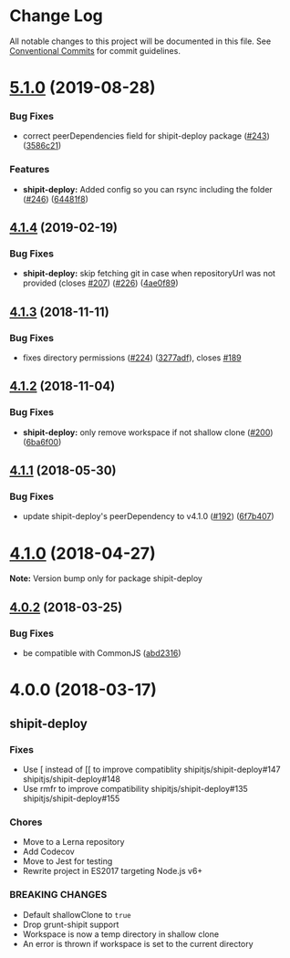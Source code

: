# Change Log

All notable changes to this project will be documented in this file.
See [Conventional Commits](https://conventionalcommits.org) for commit guidelines.

# [5.1.0](https://github.com/shipitjs/shipit/tree/master/packages/shipit-deploy/compare/v5.0.0...v5.1.0) (2019-08-28)


### Bug Fixes

* correct peerDependencies field for shipit-deploy package ([#243](https://github.com/shipitjs/shipit/tree/master/packages/shipit-deploy/issues/243)) ([3586c21](https://github.com/shipitjs/shipit/tree/master/packages/shipit-deploy/commit/3586c21))


### Features

* **shipit-deploy:** Added config so you can rsync including the folder ([#246](https://github.com/shipitjs/shipit/tree/master/packages/shipit-deploy/issues/246)) ([64481f8](https://github.com/shipitjs/shipit/tree/master/packages/shipit-deploy/commit/64481f8))





## [4.1.4](https://github.com/shipitjs/shipit/tree/master/packages/shipit-deploy/compare/v4.1.3...v4.1.4) (2019-02-19)


### Bug Fixes

* **shipit-deploy:** skip fetching git in case when repositoryUrl was not provided (closes [#207](https://github.com/shipitjs/shipit/tree/master/packages/shipit-deploy/issues/207)) ([#226](https://github.com/shipitjs/shipit/tree/master/packages/shipit-deploy/issues/226)) ([4ae0f89](https://github.com/shipitjs/shipit/tree/master/packages/shipit-deploy/commit/4ae0f89))





## [4.1.3](https://github.com/shipitjs/shipit/tree/master/packages/shipit-deploy/compare/v4.1.2...v4.1.3) (2018-11-11)


### Bug Fixes

* fixes directory permissions ([#224](https://github.com/shipitjs/shipit/tree/master/packages/shipit-deploy/issues/224)) ([3277adf](https://github.com/shipitjs/shipit/tree/master/packages/shipit-deploy/commit/3277adf)), closes [#189](https://github.com/shipitjs/shipit/tree/master/packages/shipit-deploy/issues/189)





## [4.1.2](https://github.com/shipitjs/shipit/tree/master/packages/shipit-deploy/compare/v4.1.1...v4.1.2) (2018-11-04)


### Bug Fixes

* **shipit-deploy:** only remove workspace if not shallow clone ([#200](https://github.com/shipitjs/shipit/tree/master/packages/shipit-deploy/issues/200)) ([6ba6f00](https://github.com/shipitjs/shipit/tree/master/packages/shipit-deploy/commit/6ba6f00))





<a name="4.1.1"></a>
## [4.1.1](https://github.com/shipitjs/shipit/compare/v4.1.0...v4.1.1) (2018-05-30)


### Bug Fixes

* update shipit-deploy's peerDependency to v4.1.0 ([#192](https://github.com/shipitjs/shipit/issues/192)) ([6f7b407](https://github.com/shipitjs/shipit/commit/6f7b407))




<a name="4.1.0"></a>
# [4.1.0](https://github.com/shipitjs/shipit/compare/v4.0.2...v4.1.0) (2018-04-27)




**Note:** Version bump only for package shipit-deploy

<a name="4.0.2"></a>
## [4.0.2](https://github.com/shipitjs/shipit/compare/v4.0.1...v4.0.2) (2018-03-25)


### Bug Fixes

* be compatible with CommonJS ([abd2316](https://github.com/shipitjs/shipit/commit/abd2316))




<a name="4.0.0"></a>

# 4.0.0 (2018-03-17)

## shipit-deploy

### Fixes

* Use [ instead of [[ to improve compatiblity shipitjs/shipit-deploy#147 shipitjs/shipit-deploy#148
* Use rmfr to improve compatibility shipitjs/shipit-deploy#135 shipitjs/shipit-deploy#155

### Chores

* Move to a Lerna repository
* Add Codecov
* Move to Jest for testing
* Rewrite project in ES2017 targeting Node.js v6+

### BREAKING CHANGES

* Default shallowClone to `true`
* Drop grunt-shipit support
* Workspace is now a temp directory in shallow clone
* An error is thrown if workspace is set to the current directory
